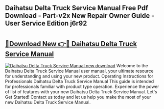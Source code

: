 ## Daihatsu Delta Truck Service Manual Free Pdf Download - Part-v2x New Repair Owner Guide - User Service Edition j6r92

# <h2><a href="http://bc49922.oget.top/?id=Daihatsu+Delta+Truck+Service+Manual">🔗Download New 👉🔴 Daihatsu Delta Truck Service Manual</a></h2>

[![Daihatsu Delta Truck Service Manual new download](https://i.imgur.com/5g1atiW.png)](http://bc49922.oget.top/?id=Daihatsu+Delta+Truck+Service+Manual)
Welcome to the Daihatsu Delta Truck Service Manual user manual, your ultimate resource for understanding and using your new product. Operating Instructions for Professionals Daihatsu Delta Truck Service Manual This guide is intended for professionals familiar with product type operation. Experience the power of list of features with your new Daihatsu Delta Truck Service Manual. Let's Get Started! Contact us today and let us help you make the most of your new Daihatsu Delta Truck Service Manual.
